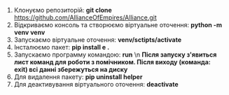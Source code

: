 1) Клонуємо репозиторій: **git clone** https://github.com/AllianceOfEmpires/Alliance.git
2) Відкриваємо консоль та створюємо віртуальне оточення: **python -m venv venv**
3) Запускаємо віртуальне оточення: **venv/sctipts/activate**
4) Інсталюємо пакет: **pip install e .**
5) Запускаємо программу командою: **run** \n
   **Після запуску з'явиться лист команд для роботи з помічником. Після виходу (команда: exit) всі данні збережуться на диску**
6) Для видалення пакету: **pip uninstall helper**
7) Для деактивування віртуального оточення: **deactivate**
